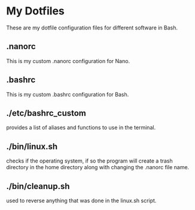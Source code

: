 # My Dotfiles
These are my dotfile configuration files for different software in Bash.
## .nanorc
This is my custom .nanorc configuration for Nano.
## .bashrc
This is my custom .bashrc configuration for Bash.
## ./etc/bashrc_custom
provides a list of aliases and functions to use in the terminal.
## ./bin/linux.sh
checks if the operating system, if so the program will create a trash directory
in the home directory along with changing the .nanorc file name.
## ./bin/cleanup.sh
used to reverse anything that was done in the linux.sh script.

